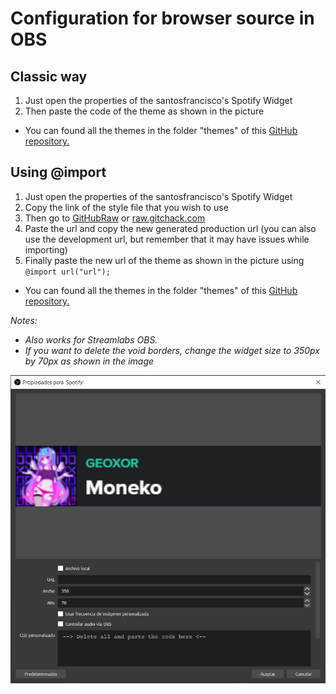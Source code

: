 # Configuration for browser source in OBS
## Classic way
1. Just open the properties of the santosfrancisco's Spotify Widget
2. Then paste the code of the theme as shown in the picture
- You can found all the themes in the folder "themes" of this [GitHub repository.](../../themes)
## Using @import
1. Just open the properties of the santosfrancisco's Spotify Widget
2. Copy the link of the style file that you wish to use
3. Then go to [GitHubRaw](https://githubraw.com) or [raw.gitchack.com](https://raw.githack.com)
4. Paste the url and copy the new generated production url (you can also use the development url, but remember that it may have issues while importing)
5. Finally paste the new url of the theme as shown in the picture using `@import url("url");`
- You can found all the themes in the folder "themes" of this [GitHub repository.](../../themes)

*Notes:*
- *Also works for Streamlabs OBS.*
- *If you want to delete the void borders, change the widget size to 350px by 70px as shown in the image*
<p align="center"><img src="../images/obs/properties.png"></p>
